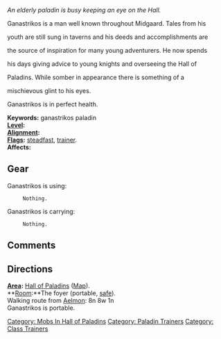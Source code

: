 *An elderly paladin is busy keeping an eye on the Hall.*

  
Ganastrikos is a man well known throughout Midgaard. Tales from his

youth are still sung in taverns and his deeds and accomplishments are

the source of inspiration for many young adventurers. He now spends

his days giving advice to young knights and overseeing the Hall of

Paladins. While somber in appearance there is something of a

mischievous glint to his eyes.

Ganastrikos is in perfect health.

**Keywords:** ganastrikos paladin  
**[Level](Level.md "wikilink"):**  
**[Alignment](Alignment.md "wikilink"):**  
**[Flags](:Category:_Mob_Types.md "wikilink"):**
[steadfast](Sentinel_Mobs.md "wikilink"),
[trainer](:Category:_Trainers.md "wikilink").  
**Affects:**  

## Gear

Ganastrikos is using:

`     Nothing.`

Ganastrikos is carrying:

`     Nothing.`

## Comments

## Directions

**[Area](:Category:_Areas.md "wikilink"):** [Hall of
Paladins](:Category:_Hall_of_Paladins.md "wikilink")
([Map](Hall_of_Paladins_Map.md "wikilink")).  
**[Room](:Category:_Rooms.md "wikilink"):**The foyer (portable,
[safe](Safe_Rooms.md "wikilink")).  
Walking route from [Aelmon](Aelmon.md "wikilink"): 8n 8w 1n  
Ganastrikos is portable.  

[Category: Mobs In Hall of
Paladins](Category:_Mobs_In_Hall_of_Paladins "wikilink") [Category:
Paladin Trainers](Category:_Paladin_Trainers "wikilink") [Category:
Class Trainers](Category:_Class_Trainers "wikilink")
